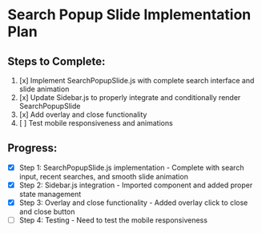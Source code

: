 # Search Popup Slide Implementation Plan

## Steps to Complete:

1. [x] Implement SearchPopupSlide.js with complete search interface and slide animation
2. [x] Update Sidebar.js to properly integrate and conditionally render SearchPopupSlide
3. [x] Add overlay and close functionality
4. [ ] Test mobile responsiveness and animations

## Progress:
- [x] Step 1: SearchPopupSlide.js implementation - Complete with search input, recent searches, and smooth slide animation
- [x] Step 2: Sidebar.js integration - Imported component and added proper state management
- [x] Step 3: Overlay and close functionality - Added overlay click to close and close button
- [ ] Step 4: Testing - Need to test the mobile responsiveness
